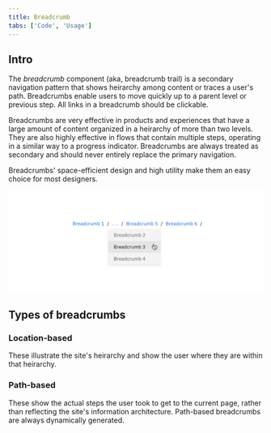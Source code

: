 ```yaml
---
title: Breadcrumb
tabs: ['Code', 'Usage']
---
```


## Intro

The _breadcrumb_ component (aka, breadcrumb trail) is a secondary navigation pattern that shows heirarchy among content or traces a user's path. Breadcrumbs enable users to move quickly up to a parent level or previous step. All links in a breadcrumb should be clickable.

Breadcrumbs are very effective in products and experiences that have a large amount of content organized in a heirarchy of more than two levels. They are also highly effective in flows that contain multiple steps, operating in a similar way to a progress indicator. Breadcrumbs are always treated as secondary and should never entirely replace the primary navigation.

Breadcrumbs' space-efficient design and high utility make them an easy choice for most designers.

![multiple tiers of breadcrumb](images/breadcrumb-usage-1.png)

## Types of breadcrumbs

### Location-based

These illustrate the site's heirarchy and show the user where they are within that heirarchy.

### Path-based

These show the actual steps the user took to get to the current page, rather than reflecting the site's information architecture. Path-based breadcrumbs are always dynamically generated.

